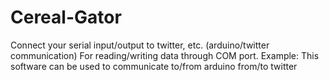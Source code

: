 # Cereal-Gator
Connect your serial input/output to twitter, etc. (arduino/twitter communication)
For reading/writing data through COM port.
Example: This software can be used to communicate to/from arduino from/to twitter
